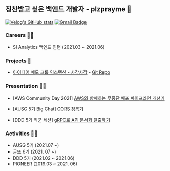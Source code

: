 ## 칭찬받고 싶은 백엔드 개발자 - plzprayme 🙏 
[![Velog's GitHub stats](https://img.shields.io/badge/-TechBlog-success)](https://velog.io/@prayme)  [![Gmail Badge](https://img.shields.io/badge/-Gmail-red)](mailto:dbfpzk142@gmail.com)

### Careers 👨‍💻

* SI Analytics 백엔드 인턴 (2021.03 ~ 2021.06)

  

### Projects 🎨

* [아이디어 메모 크롬 익스텐션 - 사각사각](https://chrome.google.com/webstore/detail/sagaksagak/cbcfldfiodebkafgjhiokikamikajekn) - [Git Repo](https://github.com/DDD-5/undertheriver-sgsg-backend)



### Presentation 👨‍🏫

* [AWS Community Day 2021] [AWS와 함께하는 무중단 배포 파이프라인 개선기](https://www.youtube.com/watch?v=KDLgR7TYR1A)

* [AUSG 5기 Big Chat] [CORS 정복기](https://www.slideshare.net/SungChanHwang/cors-250541693)

* [DDD 5기 직군 세션] [gRPC로 API 문서화 탈출하기](https://www.slideshare.net/SungChanHwang/ddd-5-248321276)



### Activities 🤸‍♂️

* AUSG 5기 (2021.07 ~)
* 글또 6기 (2021. 07 ~)
* DDD 5기 (2021.02 ~ 2021.06)
* PIONEER (2019.03 ~ 2021. 06)

